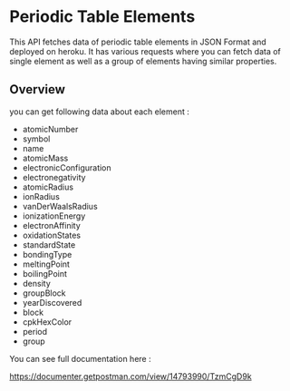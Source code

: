 # Periodic Table Elements
This API fetches data of periodic table elements in JSON Format and deployed on heroku. It has various requests where you can fetch data of single element as well as a group of elements having similar properties.


## Overview
you can get following data about each element :
* atomicNumber
* symbol
* name
* atomicMass
* electronicConfiguration
* electronegativity
* atomicRadius
* ionRadius
* vanDerWaalsRadius
* ionizationEnergy
* electronAffinity
* oxidationStates
* standardState
* bondingType
* meltingPoint
* boilingPoint
* density
* groupBlock
* yearDiscovered
* block
* cpkHexColor
* period
* group


You can see full documentation here :

https://documenter.getpostman.com/view/14793990/TzmCgD9k
